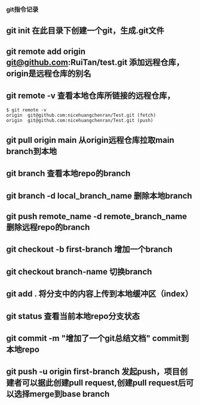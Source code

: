 ### git指令记录
## git init 在此目录下创建一个git，生成.git文件

## git remote add origin git@github.com:RuiTan/test.git 添加远程仓库，origin是远程仓库的别名

## git remote -v 查看本地仓库所链接的远程仓库，
	$ git remote -v
	origin  git@github.com:nicehuangchenran/Test.git (fetch)
	origin  git@github.com:nicehuangchenran/Test.git (push)

## git pull origin main 从origin远程仓库拉取main branch到本地
## git branch 查看本地repo的branch
## git branch -d local_branch_name 删除本地branch
## git push remote_name -d remote_branch_name 删除远程repo的branch
## git checkout -b first-branch 增加一个branch
## git checkout branch-name 切换branch

## git add . 将分支中的内容上传到本地缓冲区（index）
## git status 查看当前本地repo分支状态
## git commit -m "增加了一个git总结文档" commit到本地repo

## git push -u origin first-branch 发起push，项目创建者可以据此创建pull request,创建pull request后可以选择merge到base branch

